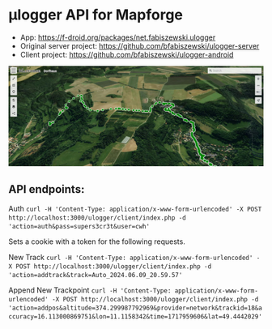 # µlogger API for Mapforge

* App: https://f-droid.org/packages/net.fabiszewski.ulogger
* Original server project: https://github.com/bfabiszewski/ulogger-server
* Client project: https://github.com/bfabiszewski/ulogger-android

![Mapforge µlogger track](https://github.com/digitaltom/mapforge/blob/main/engines/ulogger/docs/track.jpg?raw=true)

## API endpoints:
Auth
`curl -H 'Content-Type: application/x-www-form-urlencoded' -X POST http://localhost:3000/ulogger/client/index.php -d 'action=auth&pass=supers3cr3t&user=cwh'`

Sets a cookie with a token for the following requests.

New Track
`curl -H 'Content-Type: application/x-www-form-urlencoded' -X POST http://localhost:3000/ulogger/client/index.php -d 'action=addtrack&track=Auto_2024.06.09_20.59.57'`

Append New Trackpoint
`curl -H 'Content-Type: application/x-www-form-urlencoded' -X POST http://localhost:3000/ulogger/client/index.php -d 'action=addpos&altitude=374.299987792969&provider=network&trackid=18&accuracy=16.113000869751&lon=11.1158342&time=1717959606&lat=49.4442029'`
